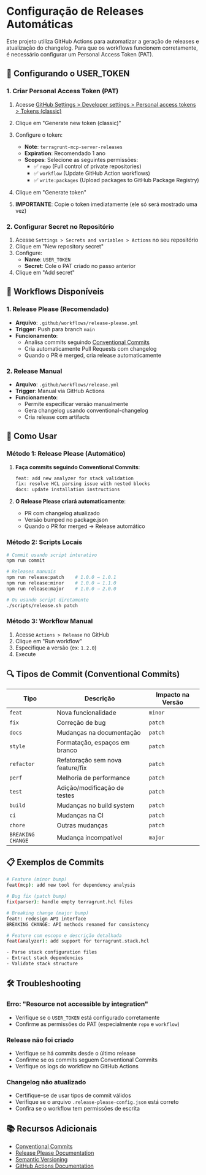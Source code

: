 # Configuração de Releases Automáticas

Este projeto utiliza GitHub Actions para automatizar a geração de releases e atualização do changelog. Para que os workflows funcionem corretamente, é necessário configurar um Personal Access Token (PAT).

## 🔐 Configurando o USER_TOKEN

### 1. Criar Personal Access Token (PAT)

1. Acesse [GitHub Settings > Developer settings > Personal access tokens > Tokens (classic)](https://github.com/settings/tokens)
2. Clique em "Generate new token (classic)"
3. Configure o token:
   - **Note**: `terragrunt-mcp-server-releases`
   - **Expiration**: Recomendado 1 ano
   - **Scopes**: Selecione as seguintes permissões:
     - ✅ `repo` (Full control of private repositories)
     - ✅ `workflow` (Update GitHub Action workflows)
     - ✅ `write:packages` (Upload packages to GitHub Package Registry)

4. Clique em "Generate token"
5. **IMPORTANTE**: Copie o token imediatamente (ele só será mostrado uma vez)

### 2. Configurar Secret no Repositório

1. Acesse `Settings > Secrets and variables > Actions` no seu repositório
2. Clique em "New repository secret"
3. Configure:
   - **Name**: `USER_TOKEN`
   - **Secret**: Cole o PAT criado no passo anterior
4. Clique em "Add secret"

## 🚀 Workflows Disponíveis

### 1. Release Please (Recomendado)
- **Arquivo**: `.github/workflows/release-please.yml`
- **Trigger**: Push para branch `main`
- **Funcionamento**:
  - Analisa commits seguindo [Conventional Commits](https://www.conventionalcommits.org/)
  - Cria automaticamente Pull Requests com changelog
  - Quando o PR é merged, cria release automaticamente

### 2. Release Manual
- **Arquivo**: `.github/workflows/release.yml`
- **Trigger**: Manual via GitHub Actions
- **Funcionamento**:
  - Permite especificar versão manualmente
  - Gera changelog usando conventional-changelog
  - Cria release com artifacts

## 📝 Como Usar

### Método 1: Release Please (Automático)

1. **Faça commits seguindo Conventional Commits**:
   ```bash
   feat: add new analyzer for stack validation
   fix: resolve HCL parsing issue with nested blocks
   docs: update installation instructions
   ```

2. **O Release Please criará automaticamente**:
   - PR com changelog atualizado
   - Versão bumped no package.json
   - Quando o PR for merged → Release automático

### Método 2: Scripts Locais

```bash
# Commit usando script interativo
npm run commit

# Releases manuais
npm run release:patch    # 1.0.0 → 1.0.1
npm run release:minor    # 1.0.0 → 1.1.0
npm run release:major    # 1.0.0 → 2.0.0

# Ou usando script diretamente
./scripts/release.sh patch
```

### Método 3: Workflow Manual

1. Acesse `Actions > Release` no GitHub
2. Clique em "Run workflow"
3. Especifique a versão (ex: `1.2.0`)
4. Execute

## 🔍 Tipos de Commit (Conventional Commits)

| Tipo              | Descrição                        | Impacto na Versão |
| ----------------- | -------------------------------- | ----------------- |
| `feat`            | Nova funcionalidade              | `minor`           |
| `fix`             | Correção de bug                  | `patch`           |
| `docs`            | Mudanças na documentação         | `patch`           |
| `style`           | Formatação, espaços em branco    | `patch`           |
| `refactor`        | Refatoração sem nova feature/fix | `patch`           |
| `perf`            | Melhoria de performance          | `patch`           |
| `test`            | Adição/modificação de testes     | `patch`           |
| `build`           | Mudanças no build system         | `patch`           |
| `ci`              | Mudanças na CI                   | `patch`           |
| `chore`           | Outras mudanças                  | `patch`           |
| `BREAKING CHANGE` | Mudança incompatível             | `major`           |

## 📋 Exemplos de Commits

```bash
# Feature (minor bump)
feat(mcp): add new tool for dependency analysis

# Bug fix (patch bump)
fix(parser): handle empty terragrunt.hcl files

# Breaking change (major bump)
feat!: redesign API interface
BREAKING CHANGE: API methods renamed for consistency

# Feature com escopo e descrição detalhada
feat(analyzer): add support for terragrunt.stack.hcl

- Parse stack configuration files
- Extract stack dependencies
- Validate stack structure
```

## 🛠️ Troubleshooting

### Erro: "Resource not accessible by integration"
- Verifique se o `USER_TOKEN` está configurado corretamente
- Confirme as permissões do PAT (especialmente `repo` e `workflow`)

### Release não foi criado
- Verifique se há commits desde o último release
- Confirme se os commits seguem Conventional Commits
- Verifique os logs do workflow no GitHub Actions

### Changelog não atualizado
- Certifique-se de usar tipos de commit válidos
- Verifique se o arquivo `.release-please-config.json` está correto
- Confira se o workflow tem permissões de escrita

## 📚 Recursos Adicionais

- [Conventional Commits](https://www.conventionalcommits.org/)
- [Release Please Documentation](https://github.com/googleapis/release-please)
- [Semantic Versioning](https://semver.org/)
- [GitHub Actions Documentation](https://docs.github.com/en/actions)
